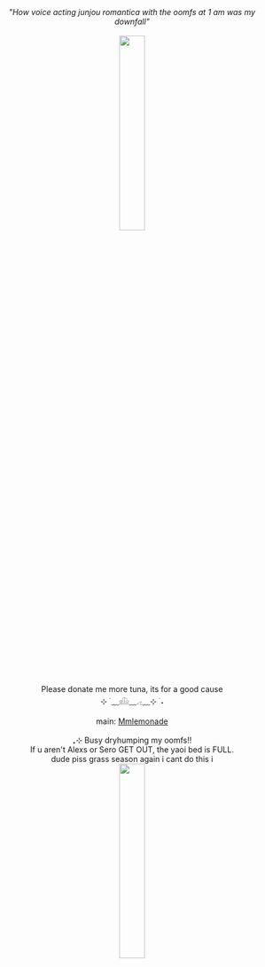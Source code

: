 <div align="center">
 <i>"How voice acting junjou romantica with the oomfs at 1 am was my downfall"</i> 
<br>
 <br>
 <img width="30%" src="https://i.postimg.cc/qqbmM8cG/bombsheltercheese.jpg">
<br>
Please donate me more tuna, its for a good cause
 <br>
⊹ ࣪ ﹏𓊝﹏𓂁﹏⊹ ࣪ ˖
<br>
<br>
main: <a href=https://github.com/Mmlemonade>Mmlemonade</a>
<br>
<br>
₊⊹ Busy dryhumping my oomfs!! 
<br>
If u aren't Alexs or Sero GET OUT, the yaoi bed is FULL.
<br>
dude piss grass season again i cant do this i
<br>
<img width="30%" src="https://i.postimg.cc/8CmqWXhp/dollsatitagain.jpg">
<br>


</div>
